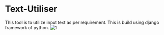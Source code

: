 # Text-Utiliser
This tool is to utilize input text as per requirement. This is build using django framework of python.
![1](https://user-images.githubusercontent.com/86415851/169961416-257d4442-76f0-4aaf-a75b-c1ebb9237d09.PNG)
